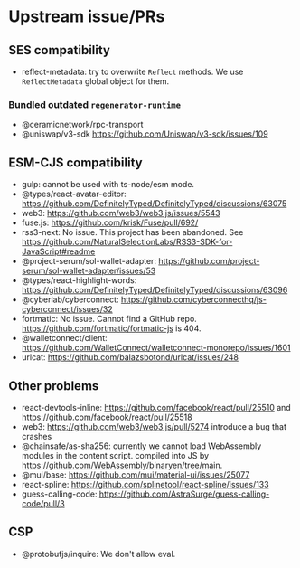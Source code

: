 # Upstream issue/PRs

## SES compatibility

- reflect-metadata: try to overwrite `Reflect` methods. We use `ReflectMetadata` global object for them.

### Bundled outdated `regenerator-runtime`

- @ceramicnetwork/rpc-transport
- @uniswap/v3-sdk <https://github.com/Uniswap/v3-sdk/issues/109>

## ESM-CJS compatibility

- gulp: cannot be used with ts-node/esm mode.
- @types/react-avatar-editor: <https://github.com/DefinitelyTyped/DefinitelyTyped/discussions/63075>
- web3: <https://github.com/web3/web3.js/issues/5543>
- fuse.js: <https://github.com/krisk/Fuse/pull/692/>
- rss3-next: No issue. This project has been abandoned. See <https://github.com/NaturalSelectionLabs/RSS3-SDK-for-JavaScript#readme>
- @project-serum/sol-wallet-adapter: <https://github.com/project-serum/sol-wallet-adapter/issues/53>
- @types/react-highlight-words: <https://github.com/DefinitelyTyped/DefinitelyTyped/discussions/63096>
- @cyberlab/cyberconnect: <https://github.com/cyberconnecthq/js-cyberconnect/issues/32>
- fortmatic: No issue. Cannot find a GitHub repo. <https://github.com/fortmatic/fortmatic-js> is 404.
- @walletconnect/client: <https://github.com/WalletConnect/walletconnect-monorepo/issues/1601>
- urlcat: <https://github.com/balazsbotond/urlcat/issues/248>

## Other problems

- react-devtools-inline: <https://github.com/facebook/react/pull/25510> and <https://github.com/facebook/react/pull/25518>
- web3: <https://github.com/web3/web3.js/pull/5274> introduce a bug that crashes
- @chainsafe/as-sha256: currently we cannot load WebAssembly modules in the content script. compiled into JS by <https://github.com/WebAssembly/binaryen/tree/main>.
- @mui/base: <https://github.com/mui/material-ui/issues/25077>
- react-spline: <https://github.com/splinetool/react-spline/issues/133>
- guess-calling-code: <https://github.com/AstraSurge/guess-calling-code/pull/3>

## CSP

- @protobufjs/inquire: We don't allow eval.
